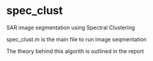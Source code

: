 # spec_clust
SAR image segmentation using Spectral Clustering

spec_clust.m is the main file to run image seqmentation

The theory behind this algorith is outlined in the report
